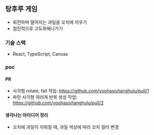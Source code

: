 ## 탕후루 게임

- 회전하며 떨어지는 과일을 꼬치에 끼우기
- 점진적으로 고도화해나가기

### 기술 스택

- React, TypeScript, Canvas

### poc

#### PR

- 사각형 rotate, fall 작업: https://github.com/yoohaso/tanghulu/pull/1
- 파란 사각형 여러개 반복 생성 작업: https://github.com/yoohaso/tanghulu/pull/2

#### 생각나는 아이디어 정리

- 꼬치에 과일이 끼워질 때, 과일 색상에 따라 꼬치 컬러 변경

